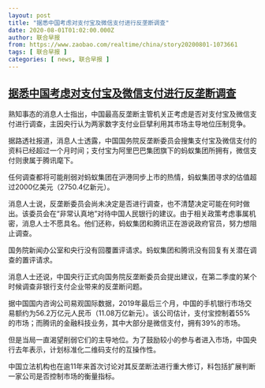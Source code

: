 ```yaml
---
layout: post
title: "据悉中国考虑对支付宝及微信支付进行反垄断调查"
date: 2020-08-01T01:02:00.000Z
author: 联合早报
from: https://www.zaobao.com/realtime/china/story20200801-1073661
tags: [ 联合早报 ]
categories: [ news, 联合早报 ]
---
```

<!--1596243720000-->
[据悉中国考虑对支付宝及微信支付进行反垄断调查](https://www.zaobao.com/realtime/china/story20200801-1073661)
------

<div>
<p>熟知事态的消息人士指出，中国最高反垄断主管机关正考虑是否对支付宝及微信支付进行调查，主因央行认为两家数字支付业巨擘利用其市场主导地位压制竞争。</p><p>据路透社报道，消息人士透露，中国国务院反垄断委员会搜集支付宝及微信支付的资料已经超过一个月时间；支付宝为阿里巴巴集团旗下的蚂蚁集团所拥有，微信支付则隶属于腾讯麾下。</p><p>任何调查都将可能削弱对蚂蚁集团在沪港同步上市的热情，蚂蚁集团寻求的估值超过2000亿美元（2750.4亿新元）。</p><section id="imu"><div id="dfp-ad-imu1-wrapper" class="dfp-tag-wrapper"><div id="dfp-ad-imu1" class="dfp-tag-wrapper"></div></div></section><p>消息人士说，反垄断委员会尚未决定是否进行调查，也不清楚决定可能在何时做出。该委员会在“非常认真地”对待中国人民银行的建议。由于相关政策考虑事属机密，消息人士不愿具名。他们还称，蚂蚁集团和腾讯正在游说政府官员，努力想阻止调查。</p><p>国务院新闻办公室和央行没有回覆置评请求。蚂蚁集团和腾讯没有回复有关潜在调查的置评请求。</p><p>消息人士还说，中国央行正式向国务院反垄断委员会提出建议，在第二季度的某个时候调查非银行支付企业带来的反垄断问题。</p><p>据中国国内咨询公司易观国际数据，2019年最后三个月，中国的手机银行市场交易额约为56.2万亿元人民币（11.08万亿新元）。该公司估计，支付宝控制着55%的市场；而腾讯的金融科技业务，其中大部分是微信支付，拥有39%的市场。</p><div id="innity-in-post"></div><div id="dfp-ad-midarticlespecial-wrapper" class="dfp-tag-wrapper"><div id="dfp-ad-midarticlespecial" class="dfp-tag-wrapper"></div></div><p>但是当局一直渴望削弱它们的主导地位。为了鼓励较小的参与者进入市场，中国央行去年表示，计划标准化二维码支付的互操作性。</p><p>中国立法机构也在逾11年来首次讨论对其反垄断法进行重大修订，料包括扩展判断一家公司是否控制市场的衡量指标。</p>
</div>
